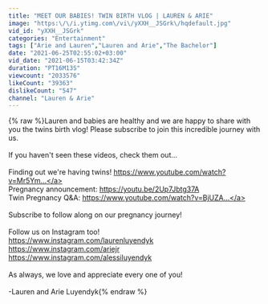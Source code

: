 ```yaml
---
title: "MEET OUR BABIES! TWIN BIRTH VLOG | LAUREN & ARIE"
image: "https:\/\/i.ytimg.com\/vi\/yXXH__JSGrk\/hqdefault.jpg"
vid_id: "yXXH__JSGrk"
categories: "Entertainment"
tags: ["Arie and Lauren","Lauren and Arie","The Bachelor"]
date: "2021-06-25T02:55:02+03:00"
vid_date: "2021-06-15T03:42:34Z"
duration: "PT16M13S"
viewcount: "2033576"
likeCount: "39363"
dislikeCount: "547"
channel: "Lauren & Arie"
---
```

{% raw %}Lauren and babies are healthy and we are happy to share with you the twins birth vlog! Please subscribe to join this incredible journey with us. <br /><br />If you haven't seen these videos, check them out... <br /><br />Finding out we're having twins! <a rel="nofollow" target="blank" href="https://www.youtube.com/watch?v=Mr5Ym...">https://www.youtube.com/watch?v=Mr5Ym...</a><br />Pregnancy announcement: <a rel="nofollow" target="blank" href="https://youtu.be/2Up7Jbtg37A">https://youtu.be/2Up7Jbtg37A</a> <br />Twin Pregnancy Q&amp;A: <a rel="nofollow" target="blank" href="https://www.youtube.com/watch?v=BjUZA...">https://www.youtube.com/watch?v=BjUZA...</a><br /><br />Subscribe to follow along on our pregnancy journey!<br /><br />Follow us on Instagram too!<br /><a rel="nofollow" target="blank" href="https://www.instagram.com/laurenluyendyk">https://www.instagram.com/laurenluyendyk</a><br /><a rel="nofollow" target="blank" href="https://www.instagram.com/ariejr">https://www.instagram.com/ariejr</a><br /><a rel="nofollow" target="blank" href="https://www.instagram.com/alessiluyendyk">https://www.instagram.com/alessiluyendyk</a><br /><br />As always, we love and appreciate every one of you!<br /><br />-Lauren and Arie Luyendyk{% endraw %}
